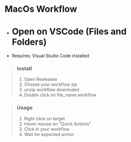 # MacOs Workflow

* # Open on VSCode (Files and Folders)
* Requires: Visual Studio Code installed

> ### Install
> 1. Open Realeases
> 2. Chosse your workflow zip
> 3. unzip workflow downloded
> 4. Double click on file_name.workflow

> ### Usage
> 1. Right click on target
> 2. Hover mouse on "Quick Actions"
> 3. Click in your workflow
> 4. Wait for expected action
